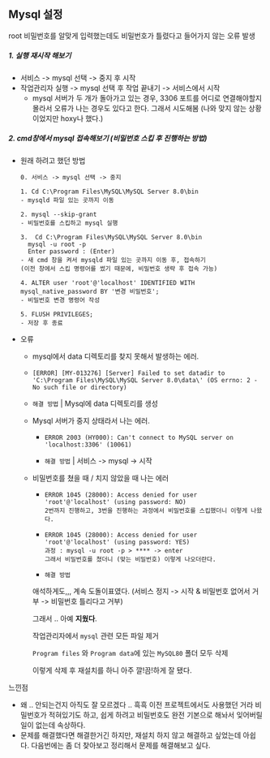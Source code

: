 ## Mysql 설정

root 비밀번호를 알맞게 입력했는데도 비밀번호가 틀렸다고 들어가지 않는 오류 발생



##### 1. 실행 재시작 해보기

- 서비스 -> mysql 선택 -> 중지 후 시작
- 작업관리자 실행 -> mysql 선택 후 작업 끝내기 -> 서비스에서 시작
  - mysql 서버가 두 개가 돌아가고 있는 경우, 3306 포트를 어디로 연결해야할지 몰라서 오류가 나는 경우도 있다고 한다. 그래서 시도해봄 (나와 맞지 않는 상황이었지만 hoxy나 했다.)



##### 2. cmd창에서 mysql 접속해보기 (비밀번호 스킵 후 진행하는 방법)

- 원래 하려고 했던 방법

  ```
  0. 서비스 -> mysql 선택 -> 중지
  
  1. Cd C:\Program Files\MySQL\MySQL Server 8.0\bin
  - mysqld 파일 있는 곳까지 이동
  
  2. mysql --skip-grant
  - 비밀번호를 스킵하고 mysql 실행
  
  3.  Cd C:\Program Files\MySQL\MySQL Server 8.0\bin
  	mysql -u root -p
  	Enter password : (Enter)
  - 새 cmd 창을 켜서 mysqld 파일 있는 곳까지 이동 후, 접속하기
  (이전 창에서 스킵 명령어를 썼기 때문에, 비밀번호 생략 후 접속 가능)
  
  4. ALTER user 'root'@'localhost' IDENTIFIED WITH mysql_native_password BY '변경 비밀번호';
  - 비밀번호 변경 명령어 작성
  
  5. FLUSH PRIVILEGES;
  - 저장 후 종료
  ```

- 오류 

  -  mysql에서 data 디렉토리를 찾지 못해서 발생하는 에러.

    - ```
      [ERROR] [MY-013276] [Server] Failed to set datadir to 'C:\Program Files\MySQL\MySQL Server 8.0\data\' (OS errno: 2 - No such file or directory)
      ```

    - `해결 방법` | Mysql에 data 디렉토리를 생성

  - Mysql 서버가 중지 상태라서 나는 에러. 

    - ```
      ERROR 2003 (HY000): Can't connect to MySQL server on 'localhost:3306' (10061)
      ```

    - `해결 방법` | 서비스 -> mysql -> 시작

  - 비밀번호를 쳤을 때 / 치지 않았을 때 나는 에러

    - ```
      ERROR 1045 (28000): Access denied for user 'root'@'localhost' (using password: NO)
      2번까지 진행하고, 3번을 진행하는 과정에서 비밀번호를 스킵했더니 이렇게 나왔다.
      ```

    - ```
      ERROR 1045 (28000): Access denied for user 'root'@'localhost' (using password: YES)
      과정 : mysql -u root -p > **** -> enter
      그래서 비밀번호를 쳤더니 (맞는 비밀번호) 이렇게 나오더란다.
      ```

    -  `해결 방법` 

      애석하게도,,, 계속 도돌이표였다. (서비스 정지 -> 시작 & 비밀번호 없어서 거부 -> 비밀번호 틀리다고 거부)

      그래서 .. 아예 **지웠다**. 

      작업관리자에서 `mysql` 관련 모든 파일 제거

      `Program files` 와 `Program data`에 있는 `MySQL80` 폴더 모두 삭제

      이렇게 삭제 후 재설치를 하니 아주 깔!끔!하게 잘 됐다.

  

느낀점

- 왜 .. 안되는건지 아직도 잘 모르겠다 .. 흑흑 이전 프로젝트에서도 사용했던 거라 비밀번호가 적혀있기도 하고, 쉽게 하려고 비밀번호도 완전 기본으로 해놔서 잊어버릴 일이 없는데 속상하다.
- 문제를 해결했다면 해결한거긴 하지만, 재설치 하지 않고 해결하고 싶었는데 아쉽다. 다음번에는 좀 더 찾아보고 정리해서 문제를 해결해보고 싶다. 